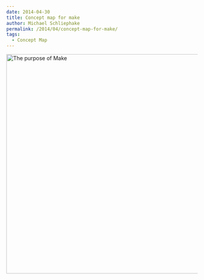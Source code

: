 ```yaml
---
date: 2014-04-30
title: Concept map for make
author: Michael Schliephake
permalink: /2014/04/concept-map-for-make/
tags:
  - Concept Map
---
```

[<img class="alignnone size-full wp-image-6883" alt="The purpose of Make" src="http://teaching.software-carpentry.org/wp-content/uploads/2014/04/The-purpose-of-Make.png" width="771" height="578" />][1]

 [1]: http://teaching.software-carpentry.org/wp-content/uploads/2014/04/The-purpose-of-Make.png
